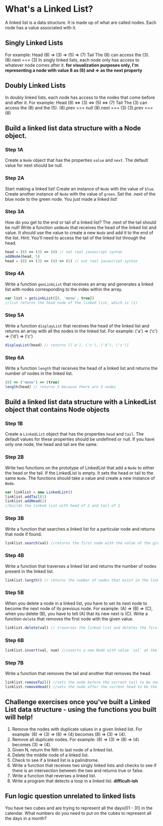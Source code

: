 # What's a Linked List?
A linked list is a data structure. It is made up of what are called nodes. Each node has a value associated with it.

## Singly Linked Lists
For example: Head (8) => (3) => (5) => (7) Tail
The (8) can access the (3).
(8).next === (3)
In singly linked lists, each node only has access to whatever node comes after it. **for visualization purposes only, I'm representing a node with value 8 as (8) and => as the next property**

## Doubly Linked Lists
In doubly linked lists, each node has access to the nodes that come before and after it. For example: Head (8) <=> (3) <=> (5) <=> (7) Tail
The (3) can access the (8) and the (5).
(8).prev === null
(8).next === (3)
(3).prev === (8)

## Build a linked list data structure with a Node object.
### Step 1A
Create a `Node` object that has the properties `value` and `next`. The default value for next should be null.

### Step 2A
Start making a linked list! Create an instance of  `Node` with the value of `blue`. Create another instance of `Node` with the value of `green`. Set the .next of the blue node to the green node. You just made a linked list!

### Step 3A
How do you get to the end or tail of a linked list? The .next of the tail should be null! Write a function `addNode` that receives the head of the linked list and value. It should use the value to create a new `Node` and add it to the end of the list. Hint: You'll need to access the tail of the linked list through the head.
```javascript
head = (8) => (3) => (4) // not real javascript syntax
addNode(head, 5)
head = (8) => (3) => (4) => (5) // not real javascript syntax
```

### Step 4A
Write a function `genLinkList` that receives an array and generates a linked list with nodes corresponding to the index within the array.
```javascript
var list = getLinkList([8, 'meow', true])
//list returns the head node of the linked list, which is (1)
```

### Step 5A
Write a function `displayList` that receives the head of the linked list and returns an array with all the nodes in the linked list.
For example: ('a') => ('c') => ('d') => ('c')
```javascript
displayList(head) // returns [('a'), ('c'), ('d'), ('c')]
```

### Step 6A
Write a function `length` that receives the head of a linked list and returns the number of nodes in the linked list.
```javascript
(8) => ('meow') => (true)  
length(head) // returns 3 because there are 3 nodes
```

## Build a linked list data structure with a LinkedList object that contains Node objects
### Step 1B
Create a `LinkedList` object that has the properties `head` and `tail`. The default values for these properties should be undefined or null. If you have only one node, the head and tail are the same.

### Step 2B
Write two functions on the prototype of LinkedList that add a `Node` to either the head or the tail. If the LinkedList is empty. It sets the head or tail to the same `Node`. The functions should take a value and create a new instance of `Node`.  
```javascript
var linklist = new LinkedList()
linklist.addTail(1)
linklist.addHead(2)
//builds the linked list with head of 2 and tail of 1
```

### Step 3B
Write a function that searches a linked list for a particular node and returns that node if found.
```javascript
linklist.search(val) //returns the first node with the value of the given argument `val` if it exists
```

### Step 4B
Write a function that traverses a linked list and returns the number of nodes present in the linked list.
```javascript
linklist.length() // returns the number of nodes that exist in the linked list
```

### Step 5B
When you delete a node in a linked list, you have to set its next node to become the next node of its previous node. For example: (A) => (B) => (C), when you delete (B), you have to tell (A) that its new next is (C). Write a function `delete` that removes the first node with the given value.
```javascript
linklist.delete(val) // traverses the linked list and deletes the first node with the value of `val`
```

### Step 6B
```javascript
linklist.insert(val, num) //inserts a new Node with value `val` at the position `num` of the linked list
```

### Step 7B
Write a function that removes the tail and another that removes the head.
```javascript
linklist.removeTail() //sets the node before the current tail to be new tail
linklist.removeHead() //sets the node after the current head to be the new head
```

## Challenge exercises once you've built a Linked List data structure - using the functions you built will help!
1) Remove the nodes with duplicate values in a given linked list. For example: (8) => (3) => (8) => (4)  becomes (8) => (3) => (4).
2) Remove all duplicate nodes. For example: (8) => (3) => (8) => (4)  becomes (3) => (4).
3) Given N, return the Nth to last node of a linked list.
4) Delete the middle node of a linked list.
5) Check to see if a linked list is a palindrome.
6) Write a function that receives two singly linked lists and checks to see if there is an intersection between the two and returns true or false.
7) Write a function that reverses a linked list.
8) Write a program that detects a loop in a linked list. **difficult-ish**

## Fun logic question unrelated to linked lists
You have two cubes and are trying to represent all the days(01 - 31) in the calendar. What numbers do you need to put on the cubes to represent all the days in a month? 
